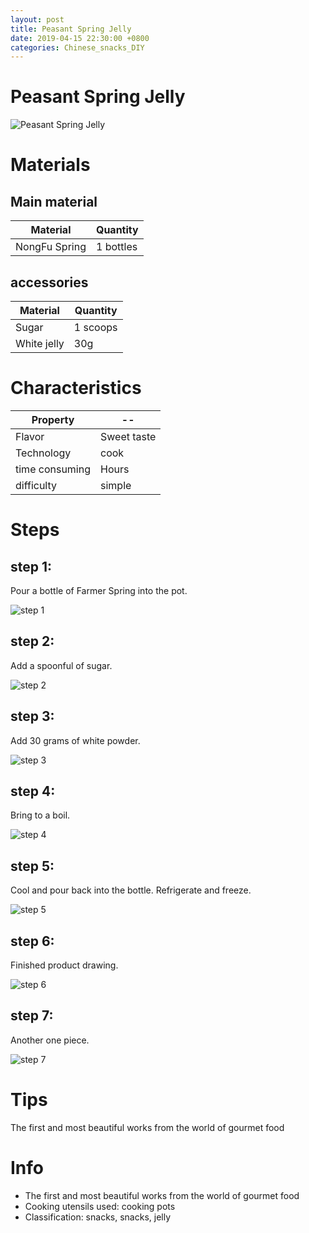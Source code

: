```yaml
---
layout: post
title: Peasant Spring Jelly
date: 2019-04-15 22:30:00 +0800
categories: Chinese_snacks_DIY
---
```


# Peasant Spring Jelly

![Peasant Spring Jelly]({{site.baseurl}}/img/403037/403037.jpg)

# Materials


## Main material

Material|Quantity
--|--
NongFu Spring|1 bottles

## accessories

Material|Quantity
--|--
Sugar|1 scoops
White jelly|30g

# Characteristics

Property|--
--|--
Flavor|Sweet taste
Technology|cook
time consuming|Hours
difficulty|simple

# Steps

## step 1:

Pour a bottle of Farmer Spring into the pot.

![step 1]({{site.baseurl}}/img/403037/1.jpg)

## step 2:

Add a spoonful of sugar.

![step 2]({{site.baseurl}}/img/403037/2.jpg)

## step 3:

Add 30 grams of white powder.

![step 3]({{site.baseurl}}/img/403037/3.jpg)

## step 4:

Bring to a boil.

![step 4]({{site.baseurl}}/img/403037/4.jpg)

## step 5:

Cool and pour back into the bottle. Refrigerate and freeze.

![step 5]({{site.baseurl}}/img/403037/5.jpg)

## step 6:

Finished product drawing.

![step 6]({{site.baseurl}}/img/403037/6.jpg)

## step 7:

Another one piece.

![step 7]({{site.baseurl}}/img/403037/7.jpg)

# Tips

The first and most beautiful works from the world of gourmet food

# Info

- The first and most beautiful works from the world of gourmet food
- Cooking utensils used: cooking pots
- Classification: snacks, snacks, jelly